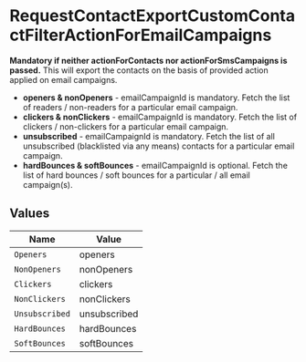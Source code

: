 # RequestContactExportCustomContactFilterActionForEmailCampaigns

**Mandatory if neither actionForContacts nor actionForSmsCampaigns is passed.** This will export the contacts on the basis of provided action applied on email campaigns.
* **openers & nonOpeners** - emailCampaignId is mandatory. Fetch the list of readers / non-readers for a particular email campaign.
* **clickers & nonClickers** - emailCampaignId is mandatory. Fetch the list of clickers / non-clickers for a particular email campaign.
* **unsubscribed** - emailCampaignId is mandatory. Fetch the list of all unsubscribed (blacklisted via any means) contacts for a particular email campaign.
* **hardBounces & softBounces** - emailCampaignId is optional. Fetch the list of hard bounces / soft bounces for a particular / all email campaign(s).



## Values

| Name           | Value          |
| -------------- | -------------- |
| `Openers`      | openers        |
| `NonOpeners`   | nonOpeners     |
| `Clickers`     | clickers       |
| `NonClickers`  | nonClickers    |
| `Unsubscribed` | unsubscribed   |
| `HardBounces`  | hardBounces    |
| `SoftBounces`  | softBounces    |